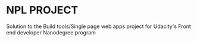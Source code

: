 # NPL PROJECT

Solution to the Build tools/Single page web apps project for Udacity's Front end developer
Nanodegree program